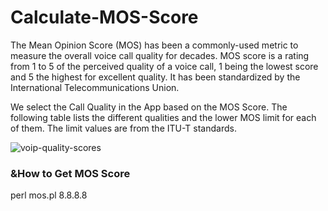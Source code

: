 # Calculate-MOS-Score
The Mean Opinion Score (MOS) has been a commonly-used metric to measure the overall voice call quality for decades. MOS score is a rating from 1 to 5 of the perceived quality of a voice call, 1 being the lowest score and 5 the highest for excellent quality. It has been standardized by the International Telecommunications Union.

We select the Call Quality in the App based on the MOS Score. The following table lists the different qualities and the lower MOS limit for each of them. The limit values are from the ITU-T standards.

![voip-quality-scores](https://user-images.githubusercontent.com/10137790/159337111-d9cd50ec-099f-4602-83e2-f381ae3e98ac.png)


### &How to Get MOS Score
perl mos.pl 8.8.8.8
